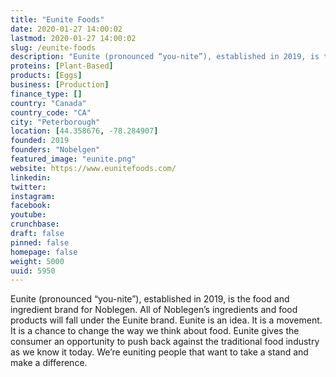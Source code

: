 ```yaml
---
title: "Eunite Foods"
date: 2020-01-27 14:00:02
lastmod: 2020-01-27 14:00:02
slug: /eunite-foods
description: "Eunite (pronounced “you-nite”), established in 2019, is the food and ingredient brand for Noblegen. All of Noblegen’s ingredients and food products will fall under the Eunite brand. Eunite is an idea. It is a movement. It is a chance to change the way we think about food. Eunite gives the consumer an opportunity to push back against the traditional food industry as we know it today. We’re euniting people that want to take a stand and make a difference."
proteins: [Plant-Based]
products: [Eggs]
business: [Production]
finance_type: []
country: "Canada"
country_code: "CA"
city: "Peterborough"
location: [44.358676, -78.284907]
founded: 2019
founders: "Nobelgen"
featured_image: "eunite.png"
website: https://www.eunitefoods.com/
linkedin: 
twitter: 
instagram: 
facebook: 
youtube: 
crunchbase: 
draft: false
pinned: false
homepage: false
weight: 5000
uuid: 5950
---
```

Eunite (pronounced “you-nite”), established in 2019, is the food and ingredient brand for Noblegen. All of Noblegen’s ingredients and food products will fall under the Eunite brand. Eunite is an idea. It is a movement. It is a chance to change the way we think about food. Eunite gives the consumer an opportunity to push back against the traditional food industry as we know it today. We’re euniting people that want to take a stand and make a difference.
